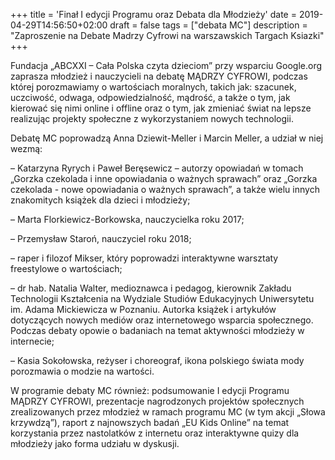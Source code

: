 +++
title = 'Finał I edycji Programu oraz Debata dla Młodzieży'
date = 2019-04-29T14:56:50+02:00
draft = false
tags = ["debata MC"]
description = "Zaproszenie na Debate Madrzy Cyfrowi na warszawskich Targach Ksiazki"
+++

Fundacja „ABCXXI – Cała Polska czyta dzieciom” przy wsparciu Google.org
zaprasza młodzież i nauczycieli na debatę MĄDRZY CYFROWI, podczas której
porozmawiamy o wartościach moralnych, takich jak: szacunek, uczciwość, odwaga,
odpowiedzialność, mądrość, a także o tym, jak kierować się nimi online i
offline oraz o tym, jak zmieniać świat na lepsze realizując projekty społeczne
z wykorzystaniem nowych technologii.

Debatę MC poprowadzą Anna Dziewit-Meller i Marcin Meller, a udział w niej
wezmą:

– Katarzyna Ryrych i Paweł Beręsewicz – autorzy opowiadań w tomach „Gorzka
  czekolada i inne opowiadania o ważnych sprawach” oraz „Gorzka czekolada -
  nowe opowiadania o ważnych sprawach”, a także wielu innych znakomitych
  książek dla dzieci i młodzieży;

– Marta Florkiewicz-Borkowska, nauczycielka roku 2017;

– Przemysław Staroń, nauczyciel roku 2018;

– raper i filozof Mikser, który poprowadzi interaktywne warsztaty freestylowe o
  wartościach;

– dr hab. Natalia Walter, medioznawca i pedagog, kierownik Zakładu Technologii
  Kształcenia na Wydziale Studiów Edukacyjnych Uniwersytetu im. Adama
  Mickiewicza w Poznaniu. Autorka książek i artykułów dotyczących nowych mediów
  oraz internetowego wsparcia społecznego. Podczas debaty opowie o badaniach na
  temat aktywności młodzieży w internecie;

– Kasia Sokołowska, reżyser i choreograf, ikona polskiego świata mody
  porozmawia o modzie na wartości.

W programie debaty MC również: podsumowanie I edycji Programu MĄDRZY CYFROWI,
prezentacje nagrodzonych projektów społecznych zrealizowanych przez młodzież w
ramach programu MC (w tym akcji „Słowa krzywdzą”), raport z najnowszych badań
„EU Kids Online” na temat korzystania przez nastolatków z internetu oraz
interaktywne quizy dla młodzieży jako forma udziału w dyskusji.
